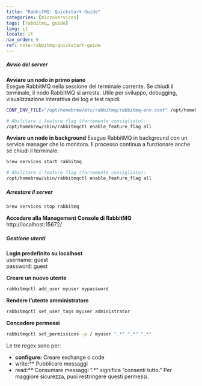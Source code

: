 ```yaml
---
title: "RabbitMQ: Quickstart Guide"
categories: [microservices]
tags: [rabbitmq, guide]
lang: it
locale: it
nav_order: 9
ref: note-rabbitmq-quickstart-guide
---
```

##### Avvio del server
**Avviare un nodo in primo piano**  
Esegue RabbitMQ nella sessione del terminale corrente. Se chiudi il terminale, il nodo RabbitMQ si arresta. Utile per sviluppo, debugging, visualizzazione interattiva dei log e test rapidi.  

```sh
CONF_ENV_FILE="/opt/homebrew/etc/rabbitmq/rabbitmq-env.conf" /opt/homebrew/opt/rabbitmq/sbin/rabbitmq-server

# Abilitare i feature flag (fortemente consigliato):
/opt/homebrew/sbin/rabbitmqctl enable_feature_flag all
```

**Avviare un nodo in background**
Esegue RabbitMQ in background con un service manager che lo monitora. Il processo continua a funzionare anche se chiudi il terminale.

```sh
brew services start rabbitmq

# Abilitare i feature flag (fortemente consigliato):
/opt/homebrew/sbin/rabbitmqctl enable_feature_flag all
```

##### Arrestare il server
```sh
brew services stop rabbitmq
```

**Accedere alla Management Console di RabbitMQ**  
http://localhost:15672/

##### Gestione utenti
**Login predefinito su localhost**  
username: guest  
password: guest  

**Creare un nuovo utente**
```sh
rabbitmqctl add_user myuser mypassword
```

**Rendere l’utente amministratore**  
```sh
rabbitmqctl set_user_tags myuser administrator
```

**Concedere permessi**
```sh
rabbitmqctl set_permissions -p / myuser ".*" ".*" ".*"
```
Le tre regex sono per:  
- **configure:** Creare exchange o code
- write:** Pubblicare messaggi
- read:** Consumare messaggi
“.*” significa “consenti tutto.” Per maggiore sicurezza, puoi restringere questi permessi.